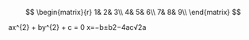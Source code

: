 <script type="text/javascript" src="https://cdnjs.cloudflare.com/ajax/libs/mathjax/2.7.1/MathJax.js?config=default"></script>

$$
\begin{matrix}{r}
	1&		2&		3\\
	4&		5&		6\\
	7&		8&		9\\
\end{matrix}
$$

ax^{2} + by^{2} + c = 0
x=−b±b2−4ac√2a
